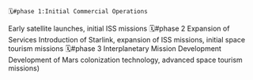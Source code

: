     🗓️#phase 1:Initial Commercial Operations
Early satellite launches, initial ISS missions
🗓️#phase 2 Expansion of Services 
Introduction of Starlink, expansion of ISS missions, initial space tourism missions
🗓️#phase 3 Interplanetary Mission Development
Development of Mars colonization technology, advanced space tourism missions)

